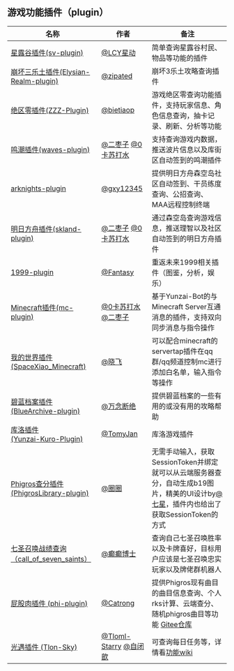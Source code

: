 ## 游戏功能插件（plugin）
<!-- 请在表首添加新行 -->
| 名称  |  作者  | 备注  |
|-------| ----- |------ |
| [星露谷插件(sv-plugin)](https://gitee.com/xingdonglcy/sv-plugin) | [@LCY星动](https://gitee.com/xingdonglcy) | 简单查询星露谷村民、物品等功能的插件 |
| [崩坏三乐土插件(Elysian-Realm-plugin)](https://github.com/zipated/Elysian-Realm-plugin)|[@zipated](https://github.com/zipated)|崩坏3乐土攻略查询插件 |
| [绝区零插件(ZZZ-Plugin)](https://github.com/ZZZure/ZZZ-Plugin) | [@bietiaop](https://github.com/bietiaop) | 游戏绝区零查询功能插件，支持玩家信息、角色信息查询，抽卡记录、刷新、分析等功能 |
| [鸣潮插件(waves-plugin)](https://github.com/erzaozi/waves-plugin) | [@二枣子](https://github.com/erzaozi) [@0卡苏打水](https://github.com/CikeyQi) | 支持查询游戏内数据，推送波片信息以及库街区自动签到的鸣潮插件 |
| [arknights-plugin](https://github.com/gxy12345/arknights-plugin) | [@gxy12345](https://github.com/gxy12345) |提供明日方舟森空岛社区自动签到、干员练度查询、公招查询、MAA远程控制终端|
| [明日方舟插件(skland-plugin)](https://github.com/erzaozi/skland-plugin) | [@二枣子](https://github.com/erzaozi) [@0卡苏打水](https://github.com/CikeyQi) | 通过森空岛查询游戏信息，推送理智以及社区自动签到的明日方舟插件 |
| [1999-plugin](https://gitee.com/fantasy-hx/1999-plugin) | [@Fantasy](https://gitee.com/fantasy-hx/) | 重返未来1999相关插件（图鉴，分析，娱乐） |
| [Minecraft插件(mc-plugin)](https://github.com/CikeyQi/mc-plugin) | [@0卡苏打水](https://github.com/CikeyQi)  [@二枣子](https://github.com/erzaozi) | 基于Yunzai-Bot的与Minecraft Server互通消息的插件，支持双向同步消息与指令操作 |
| [我的世界插件(SpaceXiao_Minecraft)](https://gitee.com/xiaofei20625/space-xiao_minecraft) | [@晓飞](https://gitee.com/xiaofei20625) | 可以配合minecraft的servertap插件在qq群/qq频道控制mc进行添加白名单，输入指令等操作 |
| [碧蓝档案插件(BlueArchive-plugin)](https://gitee.com/all-thoughts-are-broken/blue-archive) | [@万念断绝](https://gitee.com/all-thoughts-are-broken) | 提供碧蓝档案的一些有用的或没有用的攻略帮助 |
| [库洛插件<br />(Yunzai-Kuro-Plugin)](https://github.com/TomyJan/Yunzai-Kuro-Plugin) | [@TomyJan](https://github.com/TomyJan) | 库洛游戏插件 |
|[Phigros查分插件 (PhigrosLibrary-plugin)](https://github.com/Walkersifolia/PhigrosLibrary-plugin)|[@圈圈](https://github.com/Walkersifolia)|无需手动输入，获取SessionToken并绑定就可以从云端服务器查分，自动生成b19图片，精美的UI设计by[@七星](https://github.com/QiXingQXX)，插件内也给出了获取SessionToken的方式|
| [七圣召唤战绩查询（call_of_seven_saints）](https://gitee.com/huangshx2001/call_of_seven_saints) | [@癫癫博士](https://gitee.com/huangshx2001) | 查询自己七圣召唤胜率以及卡牌喜好，目标用户应该是七圣召唤忠实玩家以及牌佬群机器人 |
| [屁股肉插件 (phi-plugin)](https://github.com/catrong/phi-plugin) | [@Catrong](https://github.com/Catrong) | 提供Phigros现有曲目的曲目信息查询、个人rks计算、云端查分、随机phigros曲目等功能 [Gitee仓库](https://gitee.com/catrong/phi-plugin)|
| [光遇插件 (Tlon-Sky)](https://gitee.com/Tloml-Starry/Tlon-Sky) | [@Tloml-Starry](https://giett.com/Tloml-Starry)  [@自闭歆](https://gitee.com/xin-closing-fuse) | 可查询每日任务等，详情看[功能wiki](https://gitee.com/Tloml-Starry/Tlon-Sky/wikis) |
<!-- 请不要在此处添加行，请在此表格顶部添加 -->